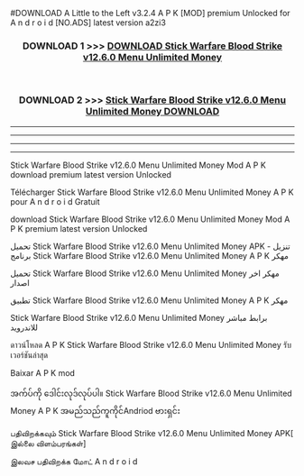 #DOWNLOAD A Little to the Left v3.2.4 A P K [MOD] premium Unlocked for A n d r o i d [NO.ADS] latest version a2zi3 



<div align="center">

<h3>DOWNLOAD 1 >>> <a href="https://downloadmod1.web.app/?judul=Stick Warfare Blood Strike v12.6.0 Menu Unlimited Money ">DOWNLOAD Stick Warfare Blood Strike v12.6.0 Menu Unlimited Money </a></h3><br>

<h3>DOWNLOAD 2 >>> <a href="https://downloadmod1.web.app/?judul=Stick Warfare Blood Strike v12.6.0 Menu Unlimited Money ">Stick Warfare Blood Strike v12.6.0 Menu Unlimited Money  DOWNLOAD </a></h3>

</div>


----------------------------------------------------------

----------------------------------------------------------

----------------------------------------------------------

----------------------------------------------------------


Stick Warfare Blood Strike v12.6.0 Menu Unlimited Money  Mod A P K download premium latest version Unlocked

Télécharger Stick Warfare Blood Strike v12.6.0 Menu Unlimited Money  A P K pour A n d r o i d Gratuit

download Stick Warfare Blood Strike v12.6.0 Menu Unlimited Money  Mod A P K premium latest version Unlocked

تحميل Stick Warfare Blood Strike v12.6.0 Menu Unlimited Money  APK - تنزيل برنامج Stick Warfare Blood Strike v12.6.0 Menu Unlimited Money  A P K مهكر

تحميل Stick Warfare Blood Strike v12.6.0 Menu Unlimited Money  مهكر اخر اصدار

تطبيق Stick Warfare Blood Strike v12.6.0 Menu Unlimited Money  A P K مهكر

Stick Warfare Blood Strike v12.6.0 Menu Unlimited Money  برابط مباشر للاندرويد

ดาวน์โหลด A P K Stick Warfare Blood Strike v12.6.0 Menu Unlimited Money  รับเวอร์ชันล่าสุด

Baixar A P K mod

အက်ပ်ကို ဒေါင်းလုဒ်လုပ်ပါ။ Stick Warfare Blood Strike v12.6.0 Menu Unlimited Money  A P K အမည်သည်ကူကိုင်Andriod ဗားရှင်း

பதிவிறக்கவும் Stick Warfare Blood Strike v12.6.0 Menu Unlimited Money  APK[ இல்லை விளம்பரங்கள்] 
 
இலவச பதிவிறக்க மோட் A n d r o i d



